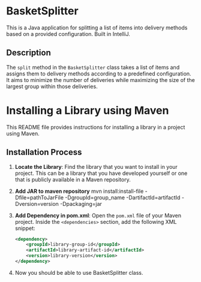# BasketSplitter

This is a Java application for splitting a list of items into delivery methods based on a provided configuration. Built in IntelliJ.

## Description

The `split` method in the `BasketSplitter` class takes a list of items and assigns them to delivery methods according to a predefined configuration. It aims to minimize the number of deliveries while maximizing the size of the largest group within those deliveries.

# Installing a Library using Maven

This README file provides instructions for installing a library in a project using Maven.

## Installation Process

1. **Locate the Library**: Find the library that you want to install in your project. This can be a library that you have developed yourself or one that is publicly available in a Maven repository.

2. **Add JAR to maven repository** mvn install:install-file -Dfile=pathToJarFile -DgroupId=group_name -DartifactId=artifactId -Dversion=version -Dpackaging=jar

3. **Add Dependency in pom.xml**: Open the `pom.xml` file of your Maven project. Inside the `<dependencies>` section, add the following XML snippet:

   ```xml
   <dependency>
       <groupId>library-group-id</groupId>
       <artifactId>library-artifact-id</artifactId>
       <version>library-version</version>
   </dependency>
4. Now you should be able to use BasketSplitter class.
